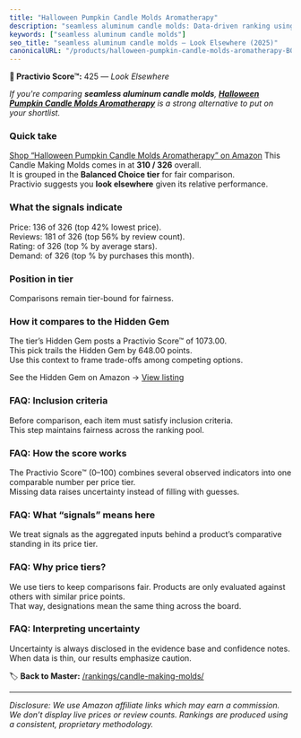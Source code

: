 ```yaml
---
title: "Halloween Pumpkin Candle Molds Aromatherapy"
description: "seamless aluminum candle molds: Data-driven ranking using the Practivio Score™. Positioned by quality, value, demand, findability, momentum."
keywords: ["seamless aluminum candle molds"]
seo_title: "seamless aluminum candle molds — Look Elsewhere (2025)"
canonicalURL: "/products/halloween-pumpkin-candle-molds-aromatherapy-B0FGPYNZNV/"
---
```


**🚫 Practivio Score™:** 425 — _Look Elsewhere_


*If you're comparing **seamless aluminum candle molds**, **[Halloween Pumpkin Candle Molds Aromatherapy](https://www.amazon.com/dp/B0FGPYNZNV?tag=practivio-20)** is a strong alternative to put on your shortlist.*
### Quick take
[Shop “Halloween Pumpkin Candle Molds Aromatherapy” on Amazon](https://www.amazon.com/dp/B0FGPYNZNV?tag=practivio-20)
This Candle Making Molds comes in at **310 / 326** overall.  
It is grouped in the **Balanced Choice tier** for fair comparison.  
Practivio suggests you **look elsewhere** given its relative performance.

### What the signals indicate
Price: 136 of 326 (top 42% lowest price).  
Reviews: 181 of 326 (top 56% by review count).  
Rating:  of 326 (top % by average stars).  
Demand:  of 326 (top % by purchases this month).

### Position in tier
Comparisons remain tier-bound for fairness.

### How it compares to the Hidden Gem
The tier’s Hidden Gem posts a Practivio Score™ of 1073.00.  
This pick trails the Hidden Gem by 648.00 points.  
Use this context to frame trade-offs among competing options.  

See the Hidden Gem on Amazon → [View listing](https://www.amazon.com/dp/B0CM5NX74G?tag=practivio-20)

### FAQ: Inclusion criteria
Before comparison, each item must satisfy inclusion criteria.  
This step maintains fairness across the ranking pool.

### FAQ: How the score works
The Practivio Score™ (0–100) combines several observed indicators into one comparable number per price tier.  
Missing data raises uncertainty instead of filling with guesses.

### FAQ: What “signals” means here
We treat signals as the aggregated inputs behind a product’s comparative standing in its price tier.

### FAQ: Why price tiers?
We use tiers to keep comparisons fair. Products are only evaluated against others with similar price points.  
That way, designations mean the same thing across the board.

### FAQ: Interpreting uncertainty
Uncertainty is always disclosed in the evidence base and confidence notes.  
When data is thin, our results emphasize caution.


🏷️ **Back to Master:** [/rankings/candle-making-molds/](/rankings/candle-making-molds/)

---
_Disclosure: We use Amazon affiliate links which may earn a commission. We don’t display live prices or review counts. Rankings are produced using a consistent, proprietary methodology._
